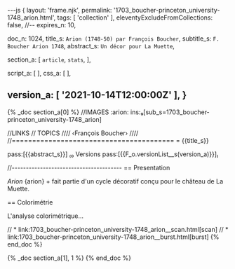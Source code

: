 ---js
{
  layout:    'frame.njk',
  permalink: '1703_boucher-princeton_university-1748_arion.html',
  tags:      [ 'collection' ],
  eleventyExcludeFromCollections: false,
  //-- expires_n: 10,

  doc_n:      1024,
  title_s:    `Arion (1748-50) par François Boucher`,
  subtitle_s: `F. Boucher Arion 1748`,
  abstract_s: `Un décor pour La Muette`,

  section_a:
  [
    `article`,
    `stats`,
  ],

  script_a:
  [
  ],
  css_a:
  [
  ],

  version_a:
  [
    '2021-10-14T12:00:00Z'
  ],
}
---
{% _doc section_a[0] %}
//IMAGES
:arion: ins:₉[sub_s=1703_boucher-princeton_university-1748_arion]

//LINKS
// TOPICS
////
‹François Boucher›
////
//========================================
= {{title_s}}

pass:[{{abstract_s}}]
₍₀ 
  Versions
  pass:[{{F_o.versionList__s(version_a)}}]₎

//---------------------------------------
== Presentation

_Arion_ {arion} +
fait partie d'un cycle décoratif conçu pour le château de La Muette.

== Colorimétrie

L'analyse colorimétrique...


// *  link:1703_boucher-princeton_university-1748_arion__scan.html[scan]
// *  link:1703_boucher-princeton_university-1748_arion__burst.html[burst]
{% end_doc %}



{% _doc section_a[1], 1 %}
{% end_doc %}

